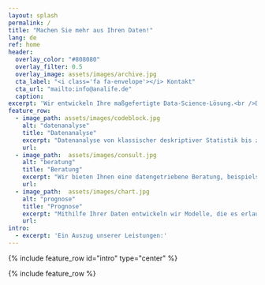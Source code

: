 ```yaml
---
layout: splash
permalink: /
title: "Machen Sie mehr aus Ihren Daten!"
lang: de
ref: home
header:
  overlay_color: "#808080"
  overlay_filter: 0.5
  overlay_image: assets/images/archive.jpg
  cta_label: "<i class='fa fa-envelope'></i> Kontakt"
  cta_url: "mailto:info@analife.de"
  caption: 
excerpt: 'Wir entwickeln Ihre maßgefertigte Data-Science-Lösung.<br />Dabei profitieren Sie von unserem reichhaltigen Erfahrungsschatz mit aktuellen Problematiken und Methoden wie Big-Data oder Deep-Learning.<br />Bei Interesse oder Fragen sprechen Sie uns einfach an.<br />Wir freuen uns auf Ihre E-Mail.'
feature_row:
  - image_path: assets/images/codeblock.jpg
    alt: "datenanalyse"
    title: "Datenanalyse"
    excerpt: "Datenanalyse von klassischer deskriptiver Statistik bis zu Deep Learning. Wir betreiben auch Data-Mining an komplexen Daten."
    url: 
  - image_path:  assets/images/consult.jpg
    alt: "beratung"
    title: "Beratung"
    excerpt: "Wir bieten Ihnen eine datengetriebene Beratung, beispielsweise zu Optimierungspotential."
    url: 
  - image_path:  assets/images/chart.jpg
    alt: "prognose"
    title: "Prognose"
    excerpt: "Mithilfe Ihrer Daten entwickeln wir Modelle, die es erlauben, Vorhersagen über künftige Verkauszahlen zu treffen."
    url: 
intro:
  - excerpt: 'Ein Auszug unserer Leistungen:'
---
```


{% include feature_row id="intro" type="center" %}

{% include feature_row %}
